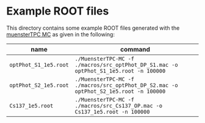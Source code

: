 # Example ROOT files
This directory contains some example ROOT files generated with the [muensterTPC MC](https://github.com/l-althueser/MuensterTPC-MC) as given in the following:

| name | command | 
| --- | --- | 
| `optPhot_S1_1e5.root` | `./MuensterTPC-MC -f ./macros/src_optPhot_DP_S1.mac -o optPhot_S1_1e5.root -n 100000` | 
| `optPhot_S2_1e5.root` | `./MuensterTPC-MC -f ./macros/src_optPhot_DP_S2.mac -o optPhot_S2_1e5.root -n 100000` | 
| `Cs137_1e5.root` | `./MuensterTPC-MC -f ./macros/src_Cs137_OP.mac -o Cs137_1e5.root -n 100000` | 
